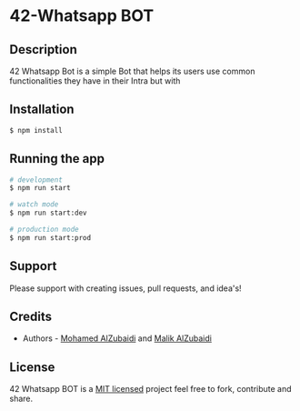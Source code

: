 # 42-Whatsapp BOT
## Description

42 Whatsapp Bot is a simple Bot that helps its users use common functionalities they have in their Intra but with 
## Installation

```bash
$ npm install
```

## Running the app

```bash
# development
$ npm run start

# watch mode
$ npm run start:dev

# production mode
$ npm run start:prod
```


## Support
Please support with creating issues, pull requests, and idea's!


## Credits

- Authors - [Mohamed AlZubaidi](https://github.com/MohamedZu) and [Malik AlZubaidi](https://github.com/MalikZu)

## License

42 Whatsapp BOT is a [MIT licensed](LICENSE) project feel free to fork, contribute and share.
